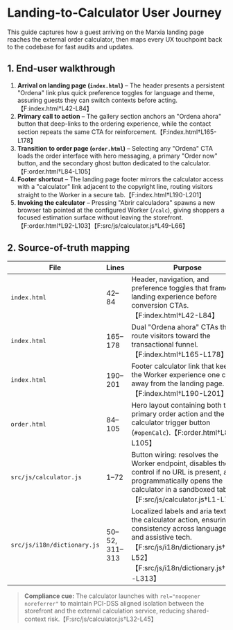 # Landing-to-Calculator User Journey

This guide captures how a guest arriving on the Marxia landing page reaches the external order calculator, then maps every UX touchpoint back to the codebase for fast audits and updates.

## 1. End-user walkthrough
1. **Arrival on landing page (`index.html`)** – The header presents a persistent "Ordena" link plus quick preference toggles for language and theme, assuring guests they can switch contexts before acting.【F:index.html†L42-L84】
2. **Primary call to action** – The gallery section anchors an "Ordena ahora" button that deep-links to the ordering experience, while the contact section repeats the same CTA for reinforcement.【F:index.html†L165-L178】
3. **Transition to order page (`order.html`)** – Selecting any "Ordena" CTA loads the order interface with hero messaging, a primary "Order now" button, and the secondary ghost button dedicated to the calculator.【F:order.html†L84-L105】
4. **Footer shortcut** – The landing page footer mirrors the calculator access with a "calculator" link adjacent to the copyright line, routing visitors straight to the Worker in a secure tab.【F:index.html†L190-L201】
5. **Invoking the calculator** – Pressing "Abrir calculadora" spawns a new browser tab pointed at the configured Worker (`/calc`), giving shoppers a focused estimation surface without leaving the storefront.【F:order.html†L92-L103】【F:src/js/calculator.js†L49-L66】

## 2. Source-of-truth mapping

| File | Lines | Purpose |
| --- | --- | --- |
| `index.html` | 42–84 | Header, navigation, and preference toggles that frame the landing experience before conversion CTAs.【F:index.html†L42-L84】 |
| `index.html` | 165–178 | Dual "Ordena ahora" CTAs that route visitors toward the transactional funnel.【F:index.html†L165-L178】 |
| `index.html` | 190–201 | Footer calculator link that keeps the Worker experience one click away from the landing page.【F:index.html†L190-L201】 |
| `order.html` | 84–105 | Hero layout containing both the primary order action and the calculator trigger button (`#openCalc`).【F:order.html†L84-L105】 |
| `src/js/calculator.js` | 1–72 | Button wiring: resolves the Worker endpoint, disables the control if no URL is present, and programmatically opens the calculator in a sandboxed tab.【F:src/js/calculator.js†L1-L72】 |
| `src/js/i18n/dictionary.js` | 50–52, 311–313 | Localized labels and aria text for the calculator action, ensuring consistency across languages and assistive tech.【F:src/js/i18n/dictionary.js†L50-L52】【F:src/js/i18n/dictionary.js†L311-L313】 |

> **Compliance cue:** The calculator launches with `rel="noopener noreferrer"` to maintain PCI-DSS aligned isolation between the storefront and the external calculation service, reducing shared-context risk.【F:src/js/calculator.js†L32-L45】
